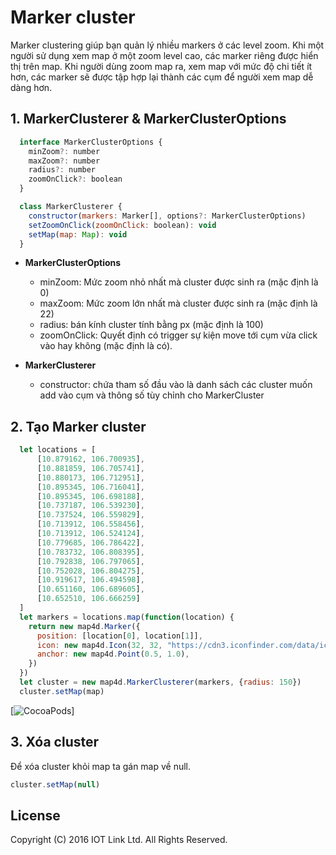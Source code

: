 # Marker cluster
Marker clustering giúp bạn quản lý nhiều markers ở các level zoom. Khi một người sử dụng xem map ở một zoom level cao, các marker riêng được hiển thị trên map. Khi người dùng zoom map ra, xem map với mức độ chi tiết ít hơn, các marker sẽ được tập hợp lại thành các cụm để người xem map dễ dàng hơn.

## 1. MarkerClusterer & MarkerClusterOptions
```javascript
  interface MarkerClusterOptions {
    minZoom?: number
    maxZoom?: number
    radius?: number
    zoomOnClick?: boolean
  }
```

```javascript
  class MarkerClusterer {
    constructor(markers: Marker[], options?: MarkerClusterOptions)
    setZoomOnClick(zoomOnClick: boolean): void
    setMap(map: Map): void
  }
```

- **MarkerClusterOptions**
	- minZoom: Mức zoom nhỏ nhất mà cluster được sinh ra (mặc định là 0)
	- maxZoom: Mức zoom lớn nhất mà cluster được sinh ra (mặc định là 22)
	- radius: bán kính cluster tính bằng px (mặc định là 100)
	- zoomOnClick: Quyết định có trigger sự kiện move tới cụm vừa click vào hay không (mặc định là có).

- **MarkerClusterer**
	- constructor: chứa tham số đầu vào là danh sách các cluster muốn add vào cụm và thông số tùy chỉnh cho MarkerCluster

## 2. Tạo Marker cluster

```javascript
  let locations = [
      [10.879162, 106.700935],
      [10.881859, 106.705741],
      [10.880173, 106.712951],
      [10.895345, 106.716041],
      [10.895345, 106.698188],
      [10.737187, 106.539230],
      [10.737524, 106.559829],
      [10.713912, 106.558456],
      [10.713912, 106.524124],
      [10.779685, 106.786422],
      [10.783732, 106.808395],
      [10.792838, 106.797065],
      [10.752028, 106.804275],
      [10.919617, 106.494598],
      [10.651160, 106.689605],
      [10.652510, 106.666259]
  ]
  let markers = locations.map(function(location) {
    return new map4d.Marker({
      position: [location[0], location[1]],
      icon: new map4d.Icon(32, 32, "https://cdn3.iconfinder.com/data/icons/map-markers-2/512/marker_2-512.png"),
      anchor: new map4d.Point(0.5, 1.0),
    })
  })
  let cluster = new map4d.MarkerClusterer(markers, {radius: 150})
  cluster.setMap(map)
```

[![CocoaPods](https://raw.githubusercontent.com/iotlinkadmin/map4d-web-sdk/master/docs/resources/5-marker-cluster-1.png)] 

## 3. Xóa cluster

Để xóa cluster khỏi map ta gán map về null.

```javascript
cluster.setMap(null)
```

License
-------

Copyright (C) 2016 IOT Link Ltd. All Rights Reserved.
